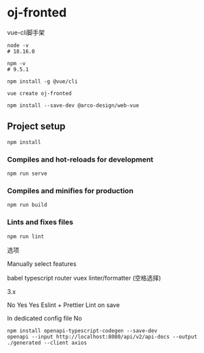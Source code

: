# oj-fronted

 vue-cli脚手架

```shell
node -v 
# 18.16.0
```

```shell
npm -v  
# 9.5.1
```

```shell
npm install -g @vue/cli
```

```shell
vue create oj-fronted
```

```lang
npm install --save-dev @arco-design/web-vue
```

## Project setup

```
npm install
```

### Compiles and hot-reloads for development

```
npm run serve
```

### Compiles and minifies for production

```
npm run build
```

### Lints and fixes files

```
npm run lint
```

选项

Manually select features

babel  typescript router vuex linter/formatter (空格选择)

3.x

No Yes Yes Eslint + Prettier   Lint on save

In dedicated config file No

```shell
npm install openapi-typescript-codegen --save-dev
openapi --input http://localhost:8080/api/v2/api-docs --output ./generated --client axios
```
